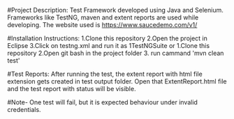 #Project Description: Test Framework developed using Java and Selenium. Frameworks like TestNG, maven and extent reports are used while developing.
                     The website used is https://www.saucedemo.com/v1/


                     
#Installation Instructions: 
                           1.Clone this repository
                           2.Open the project in Eclipse
                           3.Click on testng.xml and run it as 1TestNGSuite 
                           or
                           1.Clone this repository
                           2.Open git bash in the project folder
                           3. run cammand 'mvn clean test'


                           
#Test Reports: After running the test, the extent report with html file extension gets created in test output folder.
              Open that ExtentReport.html file and the test report with status will be visible.




#Note- One test will fail, but it is expected behaviour under invalid credentials.
